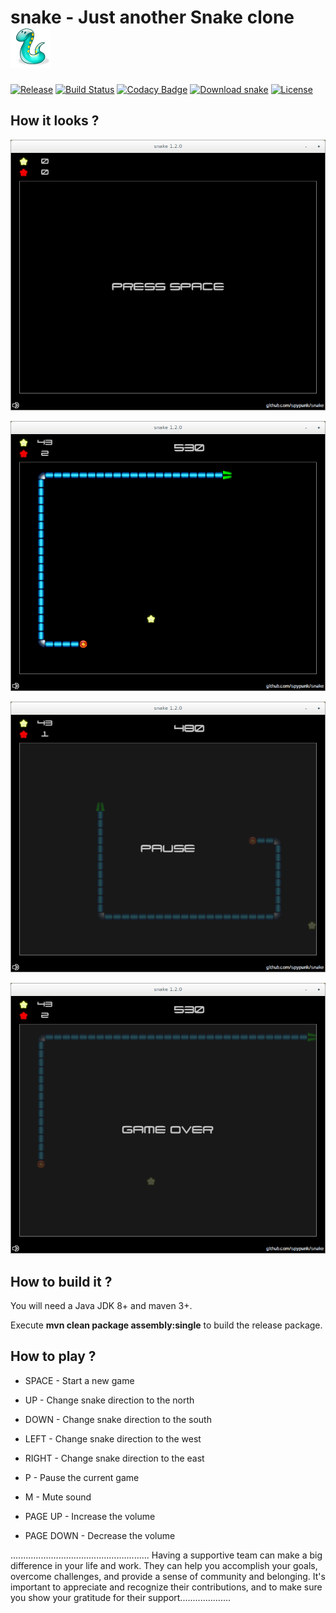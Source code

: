 # snake - Just another Snake clone ![alt tag](src/main/resources/img/icons/icon.png)

[![Release](https://img.shields.io/badge/latest%20release-1.7.0-green.svg)](https://github.com/spypunk/snake/releases/tag/1.7.0) [![Build Status](https://travis-ci.org/spypunk/snake.svg?branch=master)](https://travis-ci.org/spypunk/snake) [![Codacy Badge](https://api.codacy.com/project/badge/Grade/4d05e805b7ad406a82f10e7900fb497a)](https://www.codacy.com/app/spypunk/snake?utm_source=github.com&utm_medium=referral&utm_content=spypunk/snake&utm_campaign=Badge_Grade) [![Download snake](https://img.shields.io/sourceforge/dt/spypunk-snake.svg)](https://sourceforge.net/projects/spypunk-snake/files/latest/download) [![License](http://www.wtfpl.net/wp-content/uploads/2012/12/wtfpl-badge-4.png)](http://www.wtfpl.net/)

## How it looks ?

![alt tag](img/screenshot_start.png)

![alt tag](img/screenshot.png)

![alt tag](img/screenshot_pause.png)

![alt tag](img/screenshot_gameover.png)

## How to build it ?

You will need a Java JDK 8+ and maven 3+.

Execute **mvn clean package assembly:single** to build the release package.

## How to play ?

- SPACE - Start a new game

- UP - Change snake direction to the north

- DOWN - Change snake direction to the south

- LEFT - Change snake direction to the west

- RIGHT - Change snake direction to the east

- P - Pause the current game

- M - Mute sound

- PAGE UP - Increase the volume

- PAGE DOWN - Decrease the volume

.......................................................
Having a supportive team can make a big difference in your life and work. They can help you accomplish your goals, overcome challenges, and provide a sense of community and belonging. It's important to appreciate and recognize their contributions, and to make sure you show your gratitude for their support....................
